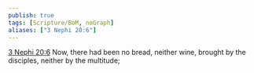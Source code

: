 ```yaml
---
publish: true
tags: [Scripture/BoM, noGraph]
aliases: ["3 Nephi 20:6"]
---
```

[3 Nephi 20:6](https://churchofjesuschrist.org/study/scriptures/bofm/3-ne/20?lang=eng&id=p6#p6) Now, there had been no bread, neither wine, brought by the disciples, neither by the multitude;
